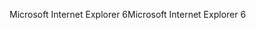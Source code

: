 <span data-ttu-id="d69b3-101">Microsoft Internet Explorer 6</span><span class="sxs-lookup"><span data-stu-id="d69b3-101">Microsoft Internet Explorer 6</span></span>